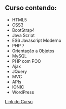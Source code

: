 <h2>Curso contendo:</h3>

<ul>
  <li>HTML5</li>
  <li>CSS3</li>
  <li>BootStrap4</li>
  <li>Java Script</li>
  <li>ES6 Javascript Moderno</li>
  <li>PHP 7</li>
  <li>Orientação a Objetos</li>
  <li>MySQL</li>
  <li>PHP com POO</li>
  <li>Ajax</li>
  <li>JQuery</li>
  <li>MVC</li>
  <li>APIs</li>
  <li>IONIC</li>
  <li>WordPress</li>
</ul>

<a href="https://www.udemy.com/course/web-completo/">Link do Curso</a>
